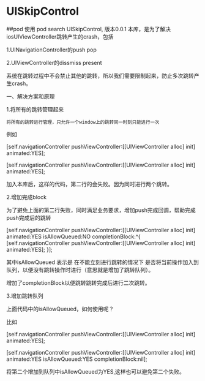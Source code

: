 # UISkipControl
##pod 使用
pod search UISkipControl, 版本0.0.1
本库，是为了解决iosUIViewController跳转产生的crash，包括

1.UINavigationController的push pop

2.UIViewController的dissmiss present

系统在跳转过程中不会禁止其他的跳转，所以我们需要限制起来，防止多次跳转产生crash。

一、解决方案和原理

1.将所有的跳转管理起来

    将所有的跳转进行管理，只允许一个window上的跳转同一时刻只能进行一次
    
例如

[self.navigationController pushViewController:[[UIViewController alloc] init] animated:YES];

[self.navigationController pushViewController:[[UIViewController alloc] init] animated:YES];

加入本库后，这样的代码，第二行的会失败。因为同时进行两个跳转。

2.增加完成block

为了避免上面的第二行失败，同时满足业务要求，增加push完成回调，帮助完成push完成后的跳转

[self.navigationController pushViewController:[[UIViewController alloc] init]  animated:YES isAllowQueued:NO completionBlock:^{
[self.navigationController pushViewController:[[UIViewController alloc] init] animated:YES];
}];

其中isAllowQueued 表示是 在不能立刻进行跳转的情况下 是否将当前操作加入到队列，以便没有跳转操作时进行（意思就是增加了跳转队列）。

增加了completionBlock以便跳转跳转完成后进行二次跳转。

3.增加跳转队列

上面代码中的isAllowQueued，如何使用呢？

比如

[self.navigationController pushViewController:[[UIViewController alloc] init] animated:YES];

[self.navigationController pushViewController:[[UIViewController alloc] init]  animated:YES isAllowQueued:YES completionBlock:nil];

将第二个增加到队列中isAllowQueued为YES,这样也可以避免第二个失败。
